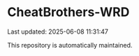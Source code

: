# CheatBrothers-WRD

Last updated: 2025-06-08 11:31:47

This repository is automatically maintained.
